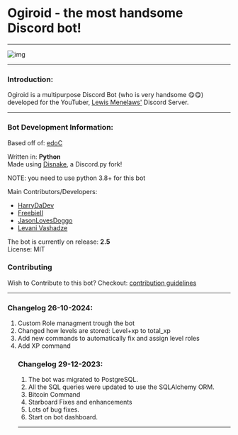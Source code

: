 <h1>Ogiroid - the most handsome Discord bot!</h1>
<hr>
<img src="https://media.discordapp.net/attachments/985729550732394536/1002138392554897479/Ogiroid.png?width=1440&height=583" alt="img">
<hr>
<h3>Introduction:</h3>
Ogiroid is a multipurpose Discord Bot (who is very handsome 😋😋) developed for the YouTuber, <a href="https://www.youtube.com/c/CodingwithLewis">Lewis Menelaws'</a> Discord Server.
<hr>
<h3>Bot Development Information:</h3>
Based off of: <a href="https://github.com/jasonlovesdoggo/edoc">edoC</a>

<p>Written in: <b>Python</b><br>Made using <a href="https://disnake.dev/">Disnake</a>, a Discord.py fork!</p>
<p>NOTE: you need to use python 3.8+ for this bot</p>

Main Contributors/Developers:
<ul>
<li><a href="https://github.com/ImmaHarry">HarryDaDev</a></li>
<li><a href="https://github.com/FreebieII">FreebieII</a></li>
<li><a href="https://github.com/JasonLovesDoggo">JasonLovesDoggo</a></li>
<li><a href="https://github.com/LevaniVashadze">Levani Vashadze</a></li>
</ul>
The bot is currently on release: <b>2.5</b><br>
License: MIT<br>

<h3>Contributing</h3>
Wish to Contribute to this bot? Checkout: <a href="https://github.com/LewisProjects/Ogiroid/blob/development/CONTRIBUTING.md">contribution guidelines</a>
<hr>

<h3>Changelog 26-10-2024:</h3>
<ol>
<li>Custom Role managment trough the bot</li>
<li>Changed how levels are stored: Level+xp to total_xp</li>
<li>Add new commands to automatically fix and assign level roles</li>
<li>Add XP command</Li>


<h3>Changelog 29-12-2023:</h3>
<ol>
<li>The bot was migrated to PostgreSQL.</li>
<li>All the SQL queries were updated to use the SQLAlchemy ORM.</li>
<li>Bitcoin Command</li>
<li>Starboard Fixes and enhancements</li>
<li>Lots of bug fixes.</li>
<li>Start on bot dashboard.</li>
</ol>
<hr>
